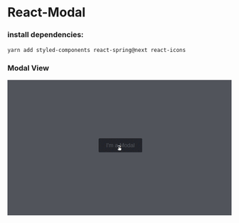 # React-Modal

### install dependencies:

```
yarn add styled-components react-spring@next react-icons

```

### Modal View

![Modal Gif](./React-modal.gif)
